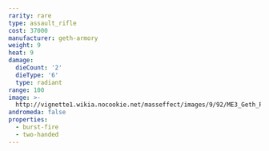 ```yaml
---
rarity: rare
type: assault_rifle
cost: 37000
manufacturer: geth-armory
weight: 9
heat: 9
damage:
  dieCount: '2'
  dieType: '6'
  type: radiant
range: 100
image: >-
  http://vignette1.wikia.nocookie.net/masseffect/images/9/92/ME3_Geth_Pulse_Assault_Rifle.png/revision/latest?cb=20120317181047
andromeda: false
properties:
  - burst-fire
  - two-handed
---
```

